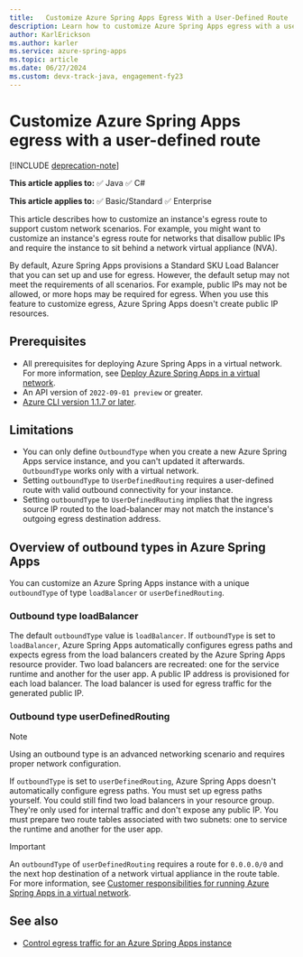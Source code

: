 ```yaml
---
title:   Customize Azure Spring Apps Egress With a User-Defined Route
description: Learn how to customize Azure Spring Apps egress with a user-defined route.
author: KarlErickson
ms.author: karler
ms.service: azure-spring-apps
ms.topic: article
ms.date: 06/27/2024
ms.custom: devx-track-java, engagement-fy23
---
```


# Customize Azure Spring Apps egress with a user-defined route

[!INCLUDE [deprecation-note](../includes/deprecation-note.md)]

**This article applies to:** ✅ Java ✅ C#

**This article applies to:** ✅ Basic/Standard ✅ Enterprise

This article describes how to customize an instance's egress route to support custom network scenarios. For example, you might want to customize an instance's egress route for networks that disallow public IPs and require the instance to sit behind a network virtual appliance (NVA).

By default, Azure Spring Apps provisions a Standard SKU Load Balancer that you can set up and use for egress. However, the default setup may not meet the requirements of all scenarios. For example, public IPs may not be allowed, or more hops may be required for egress. When you use this feature to customize egress, Azure Spring Apps doesn't create public IP resources.

## Prerequisites

- All prerequisites for deploying Azure Spring Apps in a virtual network. For more information, see [Deploy Azure Spring Apps in a virtual network](how-to-deploy-in-azure-virtual-network.md).
- An API version of `2022-09-01 preview` or greater.
- [Azure CLI version 1.1.7 or later](/cli/azure/install-azure-cli).

## Limitations

- You can only define `OutboundType` when you create a new Azure Spring Apps service instance, and you can't updated it afterwards. `OutboundType` works only with a virtual network.
- Setting `outboundType` to `UserDefinedRouting` requires a user-defined route with valid outbound connectivity for your instance.
- Setting `outboundType` to `UserDefinedRouting` implies that the ingress source IP routed to the load-balancer may not match the instance's outgoing egress destination address.

## Overview of outbound types in Azure Spring Apps

You can customize an Azure Spring Apps instance with a unique `outboundType` of type `loadBalancer` or `userDefinedRouting`.

### Outbound type loadBalancer

The default `outboundType` value is `loadBalancer`. If `outboundType` is set to `loadBalancer`, Azure Spring Apps automatically configures egress paths and expects egress from the load balancers created by the Azure Spring Apps resource provider. Two load balancers are recreated: one for the service runtime and another for the user app. A public IP address is provisioned for each load balancer. The load balancer is used for egress traffic for the generated public IP.

### Outbound type userDefinedRouting

> [!NOTE]
> Using an outbound type is an advanced networking scenario and requires proper network configuration.

If `outboundType` is set to `userDefinedRouting`, Azure Spring Apps doesn't automatically configure egress paths. You must set up egress paths yourself. You could still find two load balancers in your resource group. They're only used for internal traffic and don't expose any public IP. You must prepare two route tables associated with two subnets: one to service the runtime and another for the user app.

> [!IMPORTANT]
> An `outboundType` of `userDefinedRouting` requires a route for `0.0.0.0/0` and the next hop destination of a network virtual appliance in the route table. For more information, see [Customer responsibilities for running Azure Spring Apps in a virtual network](vnet-customer-responsibilities.md).

## See also

- [Control egress traffic for an Azure Spring Apps instance](how-to-create-user-defined-route-instance.md)
